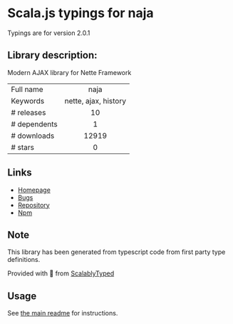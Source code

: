 
# Scala.js typings for naja

Typings are for version 2.0.1

## Library description:
Modern AJAX library for Nette Framework

|                    |                 |
| ------------------ | :-------------: |
| Full name          | naja |
| Keywords           | nette, ajax, history |
| # releases         | 10 |
| # dependents       | 1 |
| # downloads        | 12919 |
| # stars            | 0 |

## Links
- [Homepage](https://naja.js.org)
- [Bugs](https://github.com/jiripudil/Naja/issues)
- [Repository](https://github.com/jiripudil/Naja)
- [Npm](https://www.npmjs.com/package/naja)
    


## Note
This library has been generated from typescript code from first party type definitions.

Provided with :purple_heart: from [ScalablyTyped](https://github.com/oyvindberg/ScalablyTyped)

## Usage
See [the main readme](../../readme.md) for instructions.


